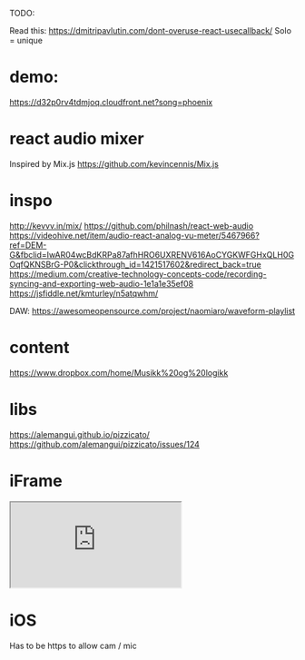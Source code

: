 TODO:

Read this: https://dmitripavlutin.com/dont-overuse-react-usecallback/
Solo = unique

# demo:

https://d32p0rv4tdmjoq.cloudfront.net?song=phoenix

# react audio mixer

Inspired by Mix.js https://github.com/kevincennis/Mix.js

# inspo

http://kevvv.in/mix/
https://github.com/philnash/react-web-audio
https://videohive.net/item/audio-react-analog-vu-meter/5467966?ref=DEM-G&fbclid=IwAR04wcBdKRPa87afhHRO6UXRENV616AoCYGKWFGHxQLH0GOqfQKNSBrG-P0&clickthrough_id=1421517602&redirect_back=true
https://medium.com/creative-technology-concepts-code/recording-syncing-and-exporting-web-audio-1e1a1e35ef08
https://jsfiddle.net/kmturley/n5atqwhm/

DAW:
https://awesomeopensource.com/project/naomiaro/waveform-playlist

# content

https://www.dropbox.com/home/Musikk%20og%20logikk

# libs

https://alemangui.github.io/pizzicato/
https://github.com/alemangui/pizzicato/issues/124

# iFrame

<iframe
  allow="camera;microphone"
  src="https://....">
</iframe>

# iOS

Has to be https to allow cam / mic
